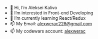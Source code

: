 - 👋 Hi, I’m Aleksei Kalivo
- 👀 I’m interested in Front-end Developing
- 🌱 I’m currently learning React/Redux
- 📫 My Email: alexwerac228@gmail.com
- 📫 My codewars account: [alexwerac](https://www.codewars.com/users/alexwerac/stats)
